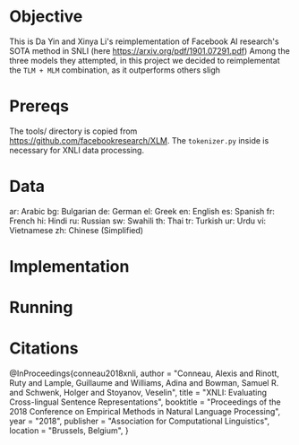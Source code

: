 # Objective
This is Da Yin and Xinya Li's reimplementation of Facebook AI research's SOTA method in SNLI (here https://arxiv.org/pdf/1901.07291.pdf)
Among the three models they attempted, in this project we decided to reimplementat the `TLM + MLM` combination, as it outperforms others sligh

# Prereqs
The tools/ directory is copied from https://github.com/facebookresearch/XLM. The `tokenizer.py` inside is necessary for XNLI data processing.

# Data
ar: Arabic
bg: Bulgarian
de: German
el: Greek
en: English
es: Spanish
fr: French
hi: Hindi
ru: Russian
sw: Swahili
th: Thai
tr: Turkish
ur: Urdu
vi: Vietnamese
zh: Chinese (Simplified)

# Implementation


# Running

# Citations 
@InProceedings{conneau2018xnli,
  author =  "Conneau, Alexis
                  and Rinott, Ruty
                  and Lample, Guillaume
                  and Williams, Adina
                  and Bowman, Samuel R.
                  and Schwenk, Holger
                  and Stoyanov, Veselin",
  title =   "XNLI: Evaluating Cross-lingual Sentence Representations",
  booktitle =   "Proceedings of the 2018 Conference on Empirical Methods in Natural Language Processing",
  year =    "2018",
  publisher =   "Association for Computational Linguistics",
  location =    "Brussels, Belgium",
}




